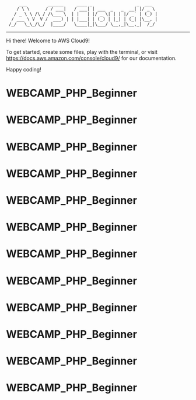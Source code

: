          ___        ______     ____ _                 _  ___  
        / \ \      / / ___|   / ___| | ___  _   _  __| |/ _ \ 
       / _ \ \ /\ / /\___ \  | |   | |/ _ \| | | |/ _` | (_) |
      / ___ \ V  V /  ___) | | |___| | (_) | |_| | (_| |\__, |
     /_/   \_\_/\_/  |____/   \____|_|\___/ \__,_|\__,_|  /_/ 
 ----------------------------------------------------------------- 


Hi there! Welcome to AWS Cloud9!

To get started, create some files, play with the terminal,
or visit https://docs.aws.amazon.com/console/cloud9/ for our documentation.

Happy coding!
# WEBCAMP_PHP_Beginner
# WEBCAMP_PHP_Beginner
# WEBCAMP_PHP_Beginner
# WEBCAMP_PHP_Beginner
# WEBCAMP_PHP_Beginner
# WEBCAMP_PHP_Beginner
# WEBCAMP_PHP_Beginner
# WEBCAMP_PHP_Beginner
# WEBCAMP_PHP_Beginner
# WEBCAMP_PHP_Beginner
# WEBCAMP_PHP_Beginner
# WEBCAMP_PHP_Beginner
